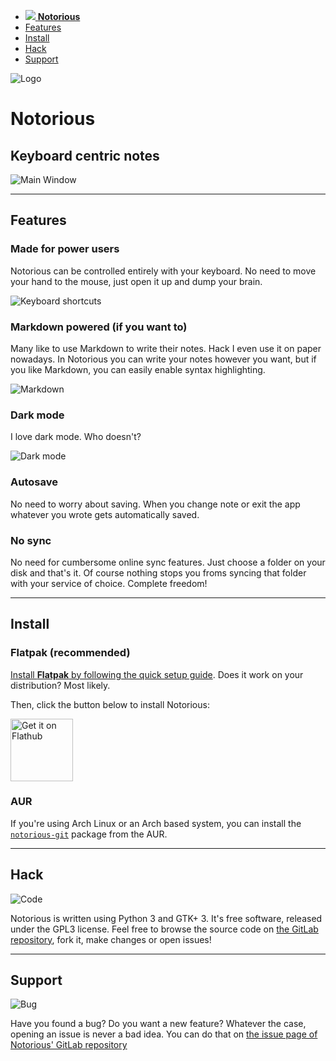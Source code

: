 <nav>

- [<span>![](./logo-symbolic.svg) **Notorious**</span>](#)
- [Features](#features)
- [Install](#install)
- [Hack](#hack)
- [Support](#support)

</nav>

<!--@MARGIN@-->

![Logo](logo.svg)

# Notorious

## Keyboard centric notes

![Main Window](screenshots/mainwindow.png)

---

## Features

### Made for power users

Notorious can be controlled entirely with your keyboard. No need to move your hand to the mouse, just open it up and dump your brain.

![Keyboard shortcuts](screenshots/keyboard_shortcuts.png)

### Markdown powered (if you want to)

Many like to use Markdown to write their notes. Hack I even use it on paper nowadays. In Notorious you can write your notes however you want, but if you like Markdown, you can easily enable syntax highlighting.

![Markdown](screenshots/markdown.png)

### Dark mode

I love dark mode. Who doesn't?

![Dark mode](screenshots/darkmode.png)

### Autosave

No need to worry about saving. When you change note or exit the app whatever you wrote gets automatically saved.

### No sync

No need for cumbersome online sync features. Just choose a folder on your disk and that's it. Of course nothing stops you froms syncing that folder with your service of choice. Complete freedom!

---

## Install

### Flatpak (recommended)

[Install **Flatpak** by following the quick setup guide](https://flatpak.org/setup/). Does it work on your distribution? Most likely.

Then, click the button below to install Notorious:

<a href="https://flathub.org/apps/details/org.gabmus.notorious"><img src="https://raw.githubusercontent.com/flatpak-design-team/flathub-mockups/master/assets/download-button/download.svg?sanitize=true" height="100" alt="Get it on Flathub" /></a>

<!-- ### Fedora

Notorious is available on Fedora's official repos. Just run `sudo dnf install notorious` in your terminal to install it. Alternatively, use [Flatpak](#flatpak-recommended) to get the latest and greatest version of Notorious. -->

### AUR

If you're using Arch Linux or an Arch based system, you can install the [`notorious-git`](https://aur.archlinux.org/packages/notorious-git/) package from the AUR.

---

## Hack

![Code](icons/code.svg)

Notorious is written using Python 3 and GTK+ 3. It's free software, released under the GPL3 license. Feel free to browse the source code on [the GitLab repository](https://gitlab.gnome.org/GabMus/notorious), fork it, make changes or open issues!

---

## Support

![Bug](icons/bug.svg)

Have you found a bug? Do you want a new feature? Whatever the case, opening an issue is never a bad idea. You can do that on [the issue page of Notorious' GitLab repository](https://gitlab.gnome.org/GabMus/notorious/issues)
